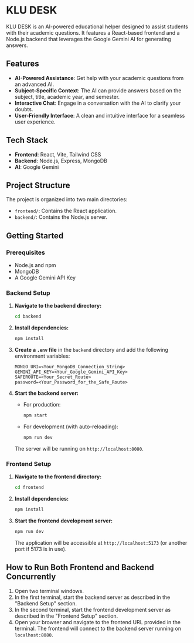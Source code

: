 # KLU DESK

KLU DESK is an AI-powered educational helper designed to assist students with their academic questions. It features a React-based frontend and a Node.js backend that leverages the Google Gemini AI for generating answers.

## Features

- **AI-Powered Assistance**: Get help with your academic questions from an advanced AI.
- **Subject-Specific Context**: The AI can provide answers based on the subject, title, academic year, and semester.
- **Interactive Chat**: Engage in a conversation with the AI to clarify your doubts.
- **User-Friendly Interface**: A clean and intuitive interface for a seamless user experience.

## Tech Stack

- **Frontend**: React, Vite, Tailwind CSS
- **Backend**: Node.js, Express, MongoDB
- **AI**: Google Gemini

## Project Structure

The project is organized into two main directories:

- `frontend/`: Contains the React application.
- `backend/`: Contains the Node.js server.

## Getting Started

### Prerequisites

- Node.js and npm
- MongoDB
- A Google Gemini API Key

### Backend Setup

1.  **Navigate to the backend directory:**
    ```bash
    cd backend
    ```

2.  **Install dependencies:**
    ```bash
    npm install
    ```

3.  **Create a `.env` file** in the `backend` directory and add the following environment variables:
    ```
    MONGO_URI=<Your_MongoDB_Connection_String>
    GEMINI_API_KEY=<Your_Google_Gemini_API_Key>
    SAFEROUTE=<Your_Secret_Route>
    password=<Your_Password_for_the_Safe_Route>
    ```

4.  **Start the backend server:**
    - For production:
      ```bash
      npm start
      ```
    - For development (with auto-reloading):
      ```bash
      npm run dev
      ```
    The server will be running on `http://localhost:8080`.

### Frontend Setup

1.  **Navigate to the frontend directory:**
    ```bash
    cd frontend
    ```

2.  **Install dependencies:**
    ```bash
    npm install
    ```

3.  **Start the frontend development server:**
    ```bash
    npm run dev
    ```
    The application will be accessible at `http://localhost:5173` (or another port if 5173 is in use).

## How to Run Both Frontend and Backend Concurrently

1.  Open two terminal windows.
2.  In the first terminal, start the backend server as described in the "Backend Setup" section.
3.  In the second terminal, start the frontend development server as described in the "Frontend Setup" section.
4.  Open your browser and navigate to the frontend URL provided in the terminal. The frontend will connect to the backend server running on `localhost:8080`.